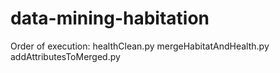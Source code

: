 # data-mining-habitation
Order of execution:
healthClean.py
mergeHabitatAndHealth.py
addAttributesToMerged.py
